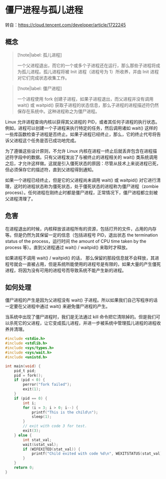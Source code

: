 # 僵尸进程与孤儿进程

转自：https://cloud.tencent.com/developer/article/1722245

## 概念

> [!note|label: 孤儿进程]
>
> 一个父进程退出，而它的一个或多个子进程还在运行，那么那些子进程将成为孤儿进程。孤儿进程将被 Init 进程（进程号为 1）所收养，并由 Init 进程对它们完成状态收集工作。

> [!note|label: 僵尸进程]
>
> 一个进程使用 fork 创建子进程，如果子进程退出，而父进程并没有调用 wait() 或 waitpid() 获取子进程的状态信息，那么子进程的进程描述符仍然保存在系统中。这种进程称之为僵尸进程。

Linux 允许进程查询内核以获得其父进程的 PID，或者其任何子进程的执行状态。例如，进程可以创建一个子进程来执行特定的任务，然后调用诸如 wait() 这样的一些库函数检查子进程是否终止。如果子进程已经终止，那么，它的终止代号将告诉父进程这个任务是否已成功地完成。

为了遵循这些设计原则，不允许 Linux 内核在进程一终止后就丢弃包含在进程描述符字段中的数据。只有父进程发出了与被终止的进程相关的 wait() 类系统调用之后，才允许这样做。这就是引入僵死状态的原因：尽管从技术上来说进程已死，但必须保存它的描述符，直到父进程得到通知。

如果一个进程已经终止，但是它的父进程尚未调用 wait() 或 waitpid() 对它进行清理，这时的进程状态称为僵死状态，处于僵死状态的进程称为僵尸进程（zombie process）。任何进程在刚终止时都是僵尸进程，正常情况下，僵尸进程都立刻被父进程清理了。

## 危害

在进程退出的时候，内核释放该进程所有的资源，包括打开的文件，占用的内存等。但是仍然为其保留一定的信息（包括进程号 PID，退出状态 the termination status of the process，运行时间 the amount of CPU time taken by the process 等）。直到父进程通过 wait() / waitpid() 来取时才释放。

如果进程不调用 wait() / waitpid() 的话， 那么保留的那段信息就不会释放，其进程号就会一直被占用，但是系统所能使用的进程号是有限的，如果大量的产生僵死进程，将因为没有可用的进程号而导致系统不能产生新的进程。

## 如何处理

僵尸进程的产生是因为父进程没有 wait() 子进程。所以如果我们自己写程序的话一定要在父进程中通过 wait() 来避免僵尸进程的产生。

当系统中出现了僵尸进程时，我们是无法通过 kill 命令把它清除掉的。但是我们可以杀死它的父进程，让它变成孤儿进程，并进一步被系统中管理孤儿进程的进程收养并清理。

```c
#include <stdio.h>
#include <stdlib.h>
#include <sys/types.h>
#include <sys/wait.h>
#include <unistd.h>

int main(void) {
    pid_t pid;
    pid = fork();
    if (pid < 0) {
        perror("fork failed");
        exit(1);
    }
    if (pid == 0) {
        int i;
        for (i = 3; i > 0; i--) {
            printf("This is the child\n");
            sleep(1);
        }
        // exit with code 3 for test.
        exit(3);
    } else {
        int stat_val;
        wait(&stat_val);
        if (WIFEXITED(stat_val)) {
            printf("Child exited with code %d\n", WEXITSTATUS(stat_val));
        }
    }
    return 0;
}
```